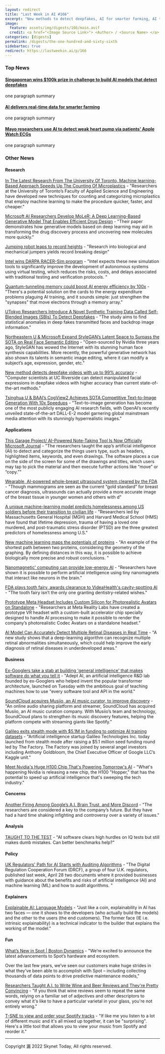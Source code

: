 ```yaml
---
layout: redirect
title: "Last Week in AI #166"
excerpt: "New methods to detect deepfakes, AI for smarter farming, AI to detect heart problems from Apple Watch, and more!"
image: 
  feature: assets/img/digests/166/main.avif
  credit: <a href="<Image Source Link>"> <Author> / <Source Name> </a>
categories: [digests]
permalink: /digests/the-one-hundred-and-sixty-sixth
sidebartoc: true
redirect: https://lastweekin.ai/p/166
---
```


### Top News

#### [Singaporean wins $100k prize in challenge to build AI models that detect deepfakes](https://www.straitstimes.com/tech/tech-news/singaporean-wins-100k-prize-in-challenge-to-build-ai-models-that-detect-deepfakes)

one paragraph summary

#### [AI delivers real-time data for smarter farming](https://venturebeat.com/2022/05/02/ai-delivers-real-time-data-for-smarter-farming/)

one paragraph summary

#### [Mayo researchers use AI to detect weak heart pump via patients' Apple Watch ECGs](https://www.newswise.com/articles/mayo-researchers-use-ai-to-detect-weak-heart-pump-via-patients-apple-watch-ecgs)

one paragraph summary

### Other News
#### Research

[In The Latest Research From The University Of Toronto, Machine learning-Based Approach Speeds Up The Counting Of Microplastics](https://www.marktechpost.com/2022/04/30/in-the-latest-research-from-the-university-of-toronto-machine-learning-based-approach-speeds-up-the-counting-of-microplastics/) - "Researchers at the University of Toronto’s Faculty of Applied Science and Engineering have developed new techniques for counting and categorizing microplastics that employ machine learning to make the procedure quicker, faster, and cheaper."

[Microsoft AI Researchers Develop MoLeR: A Deep Learning-Based Generative Model That Enables Efficient Drug Design](https://www.marktechpost.com/2022/04/30/microsoft-ai-researchers-develop-moler-a-deep-learning-based-generative-model-that-enables-efficient-drug-design/) - "Their paper demonstrates how generative models based on deep learning may aid in transforming the drug discovery process and uncovering new molecules more quickly."

[Jumping robot leaps to record heights](https://www.nature.com/articles/d41586-022-01196-y) - "Research into biological and mechanical jumpers yields record breaking design"

[Intel wins DARPA RACER-Sim program](https://www.therobotreport.com/intel-wins-darpa-racer-sim-program/) - "Intel expects these new simulation tools to significantly improve the development of autonomous systems using virtual testing, which reduces the risks, costs, and delays associated with traditional testing and verification protocols. "

[Quantum-tunneling memory could boost AI energy efficiency by 100x](https://www.theregister.com/2022/05/01/quantum_tunneling_memory/) - "There's a potential solution on the cards to the energy expenditure problems plaguing AI training, and it sounds simple: just strengthen the "synapses" that move electrons through a memory array."

[UTokyo Researchers Introduce A Novel Synthetic Training Data Called Self-Blended Images (SBIs) To Detect Deepfakes](https://www.marktechpost.com/2022/05/02/utokyo-researchers-introduce-a-novel-synthetic-training-data-called-self-blended-images-sbis-to-detect-deepfakes/) - "The study aims to find statistical anomalies in deep fakes transmitted faces and backdrop image information."

[Northeastern U & Microsoft Expand StyleGAN’s Latent Space to Surpass the SOTA on Real Face Semantic Editing](https://medium.com/syncedreview/northeastern-u-microsoft-expand-stylegans-latent-space-to-surpass-the-sota-on-real-face-semantic-8061eea2777f) - "Open-sourced by Nvidia three years ago, StyleGAN has wowed the Internet with its stunning human face synthesis capabilities. More recently, the powerful generative network has also shown its talents in semantic image editing, where it can modify a subject’s age, expression, gender, etc."

[New method detects deepfake videos with up to 99% accuracy](https://news.ucr.edu/articles/2022/05/03/new-method-detects-deepfake-videos-99-accuracy) - "Computer scientists at UC Riverside can detect manipulated facial expressions in deepfake videos with higher accuracy than current state-of-the-art methods."

[Tsinghua U & BAAI’s CogView2 Achieves SOTA Competitive Text-to-Image Generation With 10x Speedups](https://medium.com/syncedreview/tsinghua-u-baais-cogview2-achieves-sota-competitive-text-to-image-generation-with-10x-speedups-51d9882477b2) - "Text-to-image generation has become one of the most publicly engaging AI research fields, with OpenAI’s recently unveiled state-of-the-art DALL-E-2 model garnering global mainstream media attention with its stunningly hyperrealistic images."

#### Applications

[This Garage Project/ AI-Powered Note-Taking Tool Is Now Officially Microsoft Journal](https://www.marktechpost.com/2022/04/29/this-garage-project-ai-powered-note-taking-tool-is-now-officially-microsoft-journal/) - "The researchers taught the app’s artificial intelligence (AI) to detect and categorize the things users type, such as headers, highlighted items, keywords, and even drawings. The software places a cue on the side of the screen for some of the drawings and titles, which users may tap to pick the material and then execute further actions like “move” or “copy.”"

[Wearable, AI-powered whole-breast ultrasound system cleared by the FDA](https://www.fiercebiotech.com/medtech/wearable-ai-powered-whole-breast-ultrasound-system-cleared-fda) - "Though mammograms are seen as the current “gold standard” for breast cancer diagnosis, ultrasounds can actually provide a more accurate image of the breast tissue in younger women and others with d"

[A unique machine-learning model predicts homelessness among US soldiers before their transition to civilian life](https://www.eurekalert.org/news-releases/951574) - "Researchers led by Massachusetts General Hospital (MGH) and Harvard Medical School (HMS) have found that lifetime depression, trauma of having a loved one murdered, and post-traumatic stress disorder (PTSD) are the three greatest predictors of homelessness among U.S."

[New machine learning maps the potentials of proteins](https://phys.org/news/2022-05-machine-potentials-proteins.html) - "An example of the shortest path between two proteins, considering the geometry of the graphing. By defining distances in this way, it is possible to achieve biologically more precise and robust conclusions. "

[Nanomagnetic' computing can provide low-energy AI](https://www.sciencedaily.com/releases/2022/05/220505114646.htm) - "Researchers have shown it is possible to perform artificial intelligence using tiny nanomagnets that interact like neurons in the brain."

[FDA plays tooth fairy, awards clearance to VideaHealth's cavity-spotting AI](https://www.fiercebiotech.com/medtech/fda-plays-tooth-fairy-awarding-clearance-videahealths-cavity-spotting-ai) - "The tooth fairy isn’t the only one granting dentistry-related wishes."

[Prototype Meta Headset Includes Custom Silicon for Photorealistic Avatars on Standalone](https://www.roadtovr.com/meta-reality-labs-research-custom-silicon-codec-avatars-standalone-vr-headset/) - "Researchers at Meta Reality Labs have created a prototype VR headset with a custom-built accelerator chip specially designed to handle AI processing to make it possible to render the company’s photorealistic Codec Avatars on a standalone headset."

[AI Model Can Accurately Detect Multiple Retinal Diseases in Real Time](https://healthitanalytics.com/news/ai-model-can-accurately-detect-multiple-retinal-diseases-in-real-time) - "A new study shows that a deep-learning algorithm can recognize multiple retinal abnormalities simultaneously, which could help improve the early diagnosis of retinal diseases in underdeveloped areas."

#### Business

[Ex-Googlers take a stab at building 'general intelligence' that makes software do what you tell it](https://www.theregister.com/2022/04/27/adept_ai_google/) - "Adept AI, an artificial intelligence R&D lab founded by ex-Googlers who helped invent the popular transformer architecture, launched on Tuesday with the ambitious goal of teaching machines how to use "every software tool and API in the world."

[SoundCloud acquires Musiio, an AI music curator, to improve discovery](https://techcrunch.com/2022/05/03/soundcloud-acquires-musiio-ai-music-discovery/) - "An online audio sharing platform and streamer, SoundCloud has acquired Musiio, an AI music curation company. With Musiio’s team and technology, SoundCloud plans to strengthen its music discovery features, helping the platform compete with streaming giants like Spotify."

[Galileo exits stealth mode with $5.1M in funding to optimize AI training datasets](https://siliconangle.com/2022/05/03/galileo-exits-stealth-mode-5-1m-funding-optimize-ai-training-datasets/) - "Artificial intelligence startup Galileo Technologies Inc. today launched from stealth mode after raising a $5.1 million seed funding round led by The Factory. The Factory was joined by several angel investors including Anthony Goldbloom, the Chief Executive Officer of Google LLC’s Kaggle unit."

[Meet Nvidia's Huge H100 Chip That's Powering Tomorrow's AI](https://www.cnet.com/tech/computing/meet-nvidias-huge-h100-chip-thats-powering-tomorrows-ai/) - "What's happening Nvidia is releasing a new chip, the H100 "Hopper," that has the potential to speed up artificial intelligence that's sweeping the tech industry."

#### Concerns

[Another Firing Among Google’s A.I. Brain Trust, and More Discord](https://www.nytimes.com/2022/05/02/technology/google-fires-ai-researchers.html) - "The researchers are considered a key to the company’s future. But they have had a hard time shaking infighting and controversy over a variety of issues."

#### Analysis

[TAUGHT TO THE TEST](https://www.science.org/content/article/computers-ace-iq-tests-still-make-dumb-mistakes-can-different-tests-help) - "AI software clears high hurdles on IQ tests but still makes dumb mistakes. Can better benchmarks help?"

#### Policy

[UK Regulators' Path for AI Starts with Auditing Algorithms](https://www.pymnts.com/artificial-intelligence-2/2022/uk-regulators-path-for-ai-starts-with-auditing-algorithms/) - "The Digital Regulation Cooperation Forum (DRCF), a group of four U.K. regulators, published last week, April 28 two documents where it provided businesses with guidance about the benefits and risks of artificial intelligence (AI) and machine learning (ML) and how to audit algorithms. "

#### Explainers

[Explainable AI: Language Models](https://mohitmayank.medium.com/explainable-ai-language-models-b4b75f56bfe2) - "Just like a coin, explainability in AI has two faces — one it shows to the developers (who actually build the models) and the other to the users (the end customers). The former face (IE i.e. intrinsic explainability) is a technical indicator to the builder that explains the working of the model."

#### Fun

[What’s New in Spot | Boston Dynamics](https://www.youtube.com/watch?v=zIdyhGyXcUg) - "We’re excited to announce the latest advancements to Spot’s hardware and ecosystem.

Over the last few years, we’ve seen our customers make huge strides in what they’ve been able to accomplish with Spot – including collecting thousands of data points to drive predictive maintenance models,"

[Researchers Taught A.I. to Write Wine and Beer Reviews and They're Pretty Convincing](https://www.yahoo.com/lifestyle/researchers-taught-write-wine-beer-205327109.html) - "If you think that wine reviews seem to repeat the same words, relying on a familiar set of adjectives and other descriptors to convey what it's like to have a particular varietal in your glass, you're not entirely wrong."

[T-SNE to view and order your Spotify tracks](https://www.reddit.com/r/MachineLearning/comments/uk9mg3/p_tsne_to_view_and_order_your_spotify_tracks/) - "If like me you listen to a lot of different music and it's all mixed up together, it can be "surprising". Here's a little tool that allows you to view your music from Spotify and reorder it."

<hr>

Copyright 漏 2022 Skynet Today, All rights reserved.
